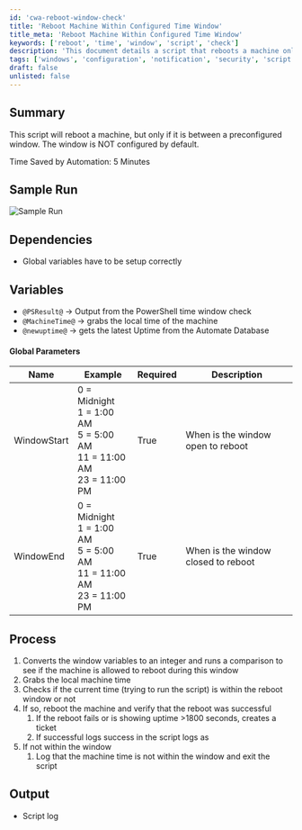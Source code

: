 ```yaml
---
id: 'cwa-reboot-window-check'
title: 'Reboot Machine Within Configured Time Window'
title_meta: 'Reboot Machine Within Configured Time Window'
keywords: ['reboot', 'time', 'window', 'script', 'check']
description: 'This document details a script that reboots a machine only if it falls within a preconfigured time window. It includes setup requirements, process steps, and output logging information.'
tags: ['windows', 'configuration', 'notification', 'security', 'script']
draft: false
unlisted: false
---
```

## Summary

This script will reboot a machine, but only if it is between a preconfigured window. The window is NOT configured by default.

Time Saved by Automation: 5 Minutes

## Sample Run

![Sample Run](5078775/docs/8008781/images/11147199)

## Dependencies

- Global variables have to be setup correctly

## Variables

- `@PSResult@` -> Output from the PowerShell time window check
- `@MachineTime@` -> grabs the local time of the machine
- `@newuptime@` -> gets the latest Uptime from the Automate Database

#### Global Parameters

| Name        | Example                                                                                                                                                        | Required | Description                       |
|-------------|----------------------------------------------------------------------------------------------------------------------------------------------------------------|----------|-----------------------------------|
| WindowStart | 0 = Midnight<br>1 = 1:00 AM<br>5 = 5:00 AM<br>11 = 11:00 AM<br>23 = 11:00 PM                                                                                | True     | When is the window open to reboot |
| WindowEnd   | 0 = Midnight<br>1 = 1:00 AM<br>5 = 5:00 AM<br>11 = 11:00 AM<br>23 = 11:00 PM                                                                                | True     | When is the window closed to reboot |

## Process

1. Converts the window variables to an integer and runs a comparison to see if the machine is allowed to reboot during this window
2. Grabs the local machine time
3. Checks if the current time (trying to run the script) is within the reboot window or not
4. If so, reboot the machine and verify that the reboot was successful
   1. If the reboot fails or is showing uptime >1800 seconds, creates a ticket
   2. If successful logs success in the script logs as
5. If not within the window
   1. Log that the machine time is not within the window and exit the script

## Output

- Script log


